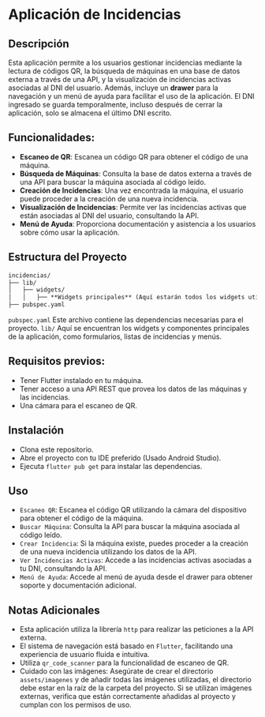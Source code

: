 # Aplicación de Incidencias

## Descripción
Esta aplicación permite a los usuarios gestionar incidencias mediante la lectura de códigos QR, la búsqueda de máquinas en una base de datos externa a través de una API, y la visualización de incidencias activas asociadas al DNI del usuario. Además, incluye un **drawer** para la navegación y un menú de ayuda para facilitar el uso de la aplicación. El DNI ingresado se guarda temporalmente, incluso después de cerrar la aplicación, solo se almacena el último DNI escrito.


## Funcionalidades:
- **Escaneo de QR**: Escanea un código QR para obtener el código de una máquina.
- **Búsqueda de Máquinas**: Consulta la base de datos externa a través de una API para buscar la máquina asociada al código leído.
- **Creación de Incidencias**: Una vez encontrada la máquina, el usuario puede proceder a la creación de una nueva incidencia.
- **Visualización de Incidencias**: Permite ver las incidencias activas que están asociadas al DNI del usuario, consultando la API.
- **Menú de Ayuda**: Proporciona documentación y asistencia a los usuarios sobre cómo usar la aplicación.

## Estructura del Proyecto

  ```Markdown
  incidencias/
  ├── lib/
  │   ├── widgets/
  │   │   ├── **Widgets principales** (Aquí estarán todos los widgets utilizados en la aplicación)
  ├── pubspec.yaml
  ```
`pubspec.yaml`
Este archivo contiene las dependencias necesarias para el proyecto.
`lib/`
Aquí se encuentran los widgets y componentes principales de la aplicación, como formularios, listas de incidencias y menús.

## Requisitos previos:

- Tener Flutter instalado en tu máquina.
- Tener acceso a una API REST que provea los datos de las máquinas y las incidencias.
- Una cámara para el escaneo de QR.

## Instalación

- Clona este repositorio.
- Abre el proyecto con tu IDE preferido (Usado Android Studio).
- Ejecuta `flutter pub get` para instalar las dependencias.

## Uso

- `Escaneo QR`: Escanea el código QR utilizando la cámara del dispositivo para obtener el código de la máquina.
- `Buscar Máquina`: Consulta la API para buscar la máquina asociada al código leído.
- `Crear Incidencia`: Si la máquina existe, puedes proceder a la creación de una nueva incidencia utilizando los datos de la API.
- `Ver Incidencias Activas`: Accede a las incidencias activas asociadas a tu DNI, consultando la API.
- `Menú de Ayuda`: Accede al menú de ayuda desde el drawer para obtener soporte y documentación adicional.

## Notas Adicionales
- Esta aplicación utiliza la librería `http` para realizar las peticiones a la API externa.
- El sistema de navegación está basado en `Flutter`, facilitando una experiencia de usuario fluida e intuitiva.
- Utiliza `qr_code_scanner` para la funcionalidad de escaneo de QR.
- Cuidado con las imágenes: Asegúrate de crear el directorio `assets/imagenes` y de añadir todas las imágenes utilizadas, el directorio debe estar en la raíz de la carpeta del proyecto. Si se utilizan imágenes externas, verifica que están correctamente añadidas al proyecto y cumplan con los permisos de uso.
